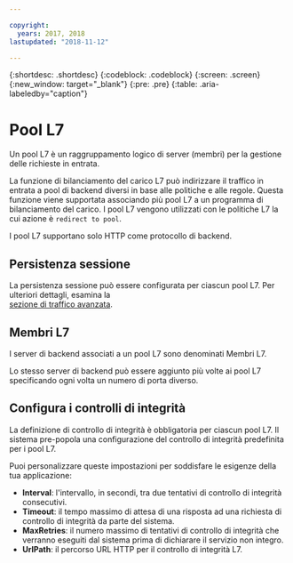```yaml
---

copyright:
  years: 2017, 2018
lastupdated: "2018-11-12"

---
```


{:shortdesc: .shortdesc}
{:codeblock: .codeblock}
{:screen: .screen}
{:new_window: target="_blank"}
{:pre: .pre}
{:table: .aria-labeledby="caption"}

# Pool L7
Un pool L7 è un raggruppamento logico di server (membri) per la gestione delle richieste in entrata.

La funzione di bilanciamento del carico L7 può indirizzare il traffico in entrata a pool di backend diversi in base alle
politiche e alle regole. Questa funzione viene supportata associando più pool L7 a un programma di bilanciamento del carico. I pool L7 vengono utilizzati con le politiche L7 la cui azione è `redirect to pool`.

I pool L7 supportano solo HTTP come protocollo di backend.

## Persistenza sessione
La persistenza sessione può essere configurata per ciascun pool L7. Per ulteriori dettagli, esamina la  
[sezione di traffico avanzata](advanced-traffic.html).

## Membri L7

I server di backend associati a un pool L7 sono denominati Membri L7. 

Lo stesso server di backend può essere aggiunto più volte ai pool L7 specificando ogni volta un numero di porta diverso. 

## Configura i controlli di integrità
La definizione di controllo di integrità è obbligatoria per ciascun pool L7. Il sistema pre-popola una configurazione del controllo di integrità predefinita per i pool L7. 

Puoi personalizzare queste impostazioni per soddisfare le esigenze della tua applicazione: 

 * **Interval**: l'intervallo, in secondi, tra due tentativi di controllo di integrità consecutivi.
 * **Timeout**: il tempo massimo di attesa di una risposta ad una richiesta di controllo di integrità da parte del sistema.
 * **MaxRetries**: il numero massimo di tentativi di controllo di integrità che verranno eseguiti dal sistema prima di dichiarare il servizio non integro.
 * **UrlPath**: il percorso URL HTTP per il controllo di integrità L7. 
